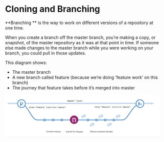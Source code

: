 # Cloning and Branching

**Branching ** is the way to work on different versions of a repository at one time.

When you create a branch off the master branch, you’re making a copy, or snapshot, of the master repository as it was at that point in time. If someone else made changes to the master branch while you were working on your branch, you could pull in those updates.

This diagram shows:

* The master branch
* A new branch called feature \(because we’re doing ‘feature work’ on this branch\)
* The journey that feature takes before it’s merged into master

![](/assets/17.PNG)

